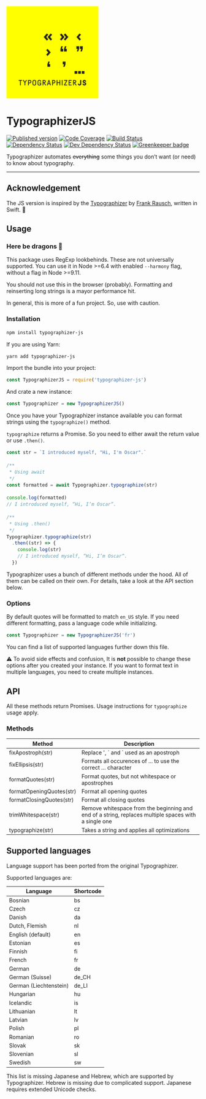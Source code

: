 <img width="240" height="240" src="https://raw.githubusercontent.com/ovlb/typographizer-js/master/img/logo-8c.png" alt="Logo of Typographizer JS">

# TypographizerJS


<!-- Shortcode definitions at the bottom of the file -->

[![Published version][npm-img]][npm-url]
[![Code Coverage][codecov-img]][codecov-url]
[![Build Status][travis-img]][travis-url]
[![Dependency Status][depstat-image]][depstat-url]
[![Dev Dependency Status][devdepstat-image]][devdepstat-url]
[![Greenkeeper badge][greenkeeper-img]][greenkeeper-url]


Typographizer automates ~~everything~~ some things you don’t want (or need) to know about typography.

---

## Acknowledgement

The JS version is inspired by the [Typographizer](https://github.com/frankrausch/Typographizer) by [Frank Rausch](https://frankrausch.com/ "Homepage of Frank Rausch"), written in Swift. 🙇‍


## Usage

### Here be dragons 🐉

This package uses RegExp lookbehinds. These are not universally supported. You can use it in Node >=6.4 with enabled `--harmony` flag, without a flag in Node >=9.11.

You should not use this in the browser (probably). Formatting and reinserting long strings is a mayor performance hit.

In general, this is more of a fun project. So, use with caution.

### Installation

```bash
npm install typographizer-js
```

If you are using Yarn:

```bash
yarn add typographizer-js
```

Import the bundle into your project:

```js
const TypographizerJS = require('typographizer-js')
```

And crate a new instance:

```js
const Typographizer = new TypographizerJS()
```

<!-- Note: Typographizer will preserve inline HTML Tags (a, strong, em), but should not be used to format large bunches of source code. -->

Once you have your Typographizer instance available you can format strings using the `typographize()` method.

`typographize` returns a Promise. So you need to either await the return value or use `.then()`.

```js
const str = `I introduced myself, "Hi, I'm Oscar".`

/**
 * Using await
 */
const formatted = await Typographizer.typographize(str)

console.log(formatted)
// I introduced myself, “Hi, I’m Oscar“.

/**
 * Using .then()
 */
Typographizer.typographize(str)
  .then((str) => {
    console.log(str)
    // I introduced myself, “Hi, I’m Oscar“.
  })
```

Typographizer uses a bunch of different methods under the hood. All of them can be called on their own. For details, take a look at the API section below.

### Options

By default quotes will be formatted to match `en_US` style. If you need different formatting, pass a language code while initializing.

```js
const Typographizer = new TypographizerJS('fr')
```

You can find a list of supported languages further down this file.

⚠️ To avoid side effects and confusion, It is **not** possible to change these options after you created your instance. If you want to format text in multiple languages, you need to create multiple instances.

## API

All these methods return Promises. Usage instructions for `typographize` usage apply.

### Methods

| Method | Description |
| --- | --- |
| fixApostroph(str) | Replace ', ´ and ` used as an apostroph
| fixEllipsis(str) | Formats all occurences of ... to use the correct … character
| formatQuotes(str) | Format quotes, but not whitespace or apostrophes
| formatOpeningQuotes(str) | Format all opening quotes
| formatClosingQuotes(str) | Format all closing quotes
| trimWhitespace(str) | Remove whitespace from the beginning and end of a string, replaces multiple spaces with a single one
| typographize(str) | Takes a string and applies all optimizations |

## Supported languages

Language support has been ported from the original Typographizer.

Supported languages are:

| Language | Shortcode |
| --- | --- |
| Bosnian | bs |
| Czech | cz |
| Danish | da |
| Dutch, Flemish | nl |
| English (default) | en |
| Estonian | es |
| Finnish | fi |
| French | fr |
| German | de |
| German (Suisse) | de_CH |
| German (Liechtenstein) | de_LI |
| Hungarian | hu |
| Icelandic | is |
| Lithuanian | lt |
| Latvian | lv |
| Polish | pl |
| Romanian | ro |
| Slovak | sk |
| Slovenian | sl |
| Swedish | sw |

This list is missing Japanese and Hebrew, which are supported by Typographizer. Hebrew is missing due to complicated support. Japanese requires extended Unicode checks.

<!-- Badges shortcodes -->
[npm-img]: https://img.shields.io/npm/v/typographizer-js.svg?style=flat
[npm-url]: https://www.npmjs.com/package/typographizer-js

[codecov-url]: https://codecov.io/gh/ovlb/typographizer-js
[codecov-img]: https://codecov.io/gh/ovlb/typographizer-js/branch/master/graph/badge.svg

[travis-url]: https://travis-ci.org/ovlb/typographizer-js
[travis-img]: https://travis-ci.org/ovlb/typographizer-js.svg?branch=master

[depstat-url]: https://david-dm.org/ovlb/typographizer-js
[depstat-image]: https://img.shields.io/david/ovlb/typographizer-js/master.svg

[devdepstat-url]: https://david-dm.org/ovlb/typographizer-js#info=devDependencies
[devdepstat-image]: https://img.shields.io/david/dev/ovlb/typographizer-js/master.svg
[greenkeeper-img]: https://badges.greenkeeper.io/ovlb/typographizer-js.svg
[greenkeeper-url]: https://greenkeeper.io/